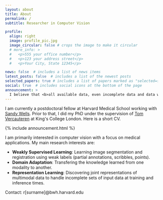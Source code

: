 ```yaml
---
layout: about
title: About
permalink: /
subtitle: Researcher in Computer Vision

profile:
  align: right
  image: profile_pic.jpg
  image_circular: false # crops the image to make it circular
  # more_info: >
  #   <p>555 your office number</p>
  #   <p>123 your address street</p>
  #   <p>Your City, State 12345</p>

news: false  # includes a list of news items
latest_posts: false  # includes a list of the newest posts
selected_papers: true # includes a list of papers marked as "selected={true}"
social: true  # includes social icons at the bottom of the page
announcement: >
  I believe that <b>all available data, even incomplete data and data with missing, incomplete, or partial annotations should be exploited to build robust and flexible machine learning models</b>.
---
```

<!-- <span style="font-size: 1.0rem;"> I am currently a postdoctoral fellow at Harvard Medical School working with [Sandy Wells](https://scholar.google.com/citations?user=DwXLsT8AAAAJ&hl=fr). Prior to that, I did my PhD under the supervision of [Tom Vercauteren](https://cai4cai.ml/) at King's College London. Here is a short CV.</span> -->

I am currently a postdoctoral fellow at Harvard Medical School working with [Sandy Wells](https://scholar.google.com/citations?user=DwXLsT8AAAAJ&hl=fr). Prior to that, I did my PhD under the supervision of [Tom Vercauteren](https://cai4cai.ml/) at King's College London. Here is a short CV.


{% include announcement.html %}

I am primarily interested in computer vision with a focus on medical applications. My main research interests are:
- **Weakly Supervised Learning**: Learning image segmentation and registration using weak labels (partial annotations, scribbles, points).
- **Domain Adaptation**: Transfering the knowledge learned from one modality to another.
- **Representation Learning**: Discovering joint representations of multimodal data to handle incomplete sets of input data at training and inference times.

Contact: <span class="font-weight-bold">r[surname]@bwh.harvard.edu</span>
